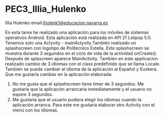 # PEC3_Illia_Hulenko
Illia Hulenko 
email:ihulenk1@educacion.navarra.es

En esta tarea he realizado una aplicación para los móviles de sistemas operativos Android. 
Esta aplicación está realizada en API 21 Lolipop 5.0. 
Tenemos solo una Actyvity - mainActyvity.También realizado un splashscreen con logotipo de Politécnico Estella. 
Este splashscreen se muestra durante 3 segundos en el ciclo de vida de la actividad onCreate(). 
Después de splascreen aparece MainActivity.
También en este applicacion realizado cambio de 3 idiomas con el class predefinido que se llama Locale.
También se puede cambiar el idioma de la aplicación al Español y Euskera.
Que me gustaría cambiar en la aplicación elaborada:

1. No me gusta que el splashscreen tiene timer de 3 segundos. 
Me gustaría que la aplicación arrancaría inmediatamente y el usuario no espere 3 segundos.
2. Me gustaría que el usuario pudiera elegir los idiomas cuando la aplicación arranca. 
Para este me gustaría elaborar otro Activity con el menú con los idiomas.

